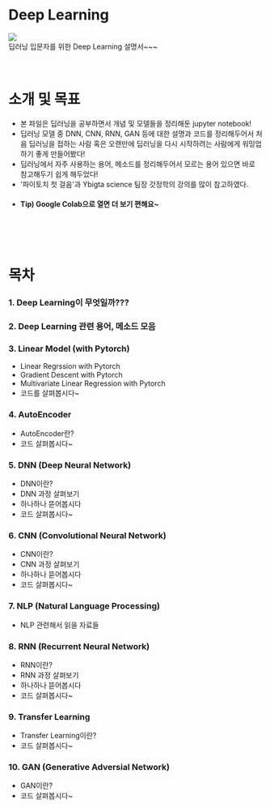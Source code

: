 # Deep Learning
![](http://www.weeklypost.kr/news/photo/201812/246_340_1622.png)  
딥러닝 입문자를 위한 Deep Learning 설명서~~~
<br>
<br>
<br>

# 소개 및 목표
- 본 파일은 딥러닝을 공부하면서 개념 및 모델들을 정리해둔 jupyter notebook!
- 딥러닝 모델 중 DNN, CNN, RNN, GAN 등에 대한 설명과 코드를 정리해두어서 처음 딥러닝을 접하는 사람 혹은 오랜만에 딥러닝을 다시 시작하려는 사람에게 워밍업하기 좋게 만들어봤다!
- 딥러닝에서 자주 사용하는 용어, 메소드를 정리해두어서 모르는 용어 있으면 바로 참고해두기 쉽게 해두었다!
- '파이토치 첫 걸음'과 Ybigta science 팀장 갓정학의 강의를 많이 참고하였다.
- #### Tip) Google Colab으로 열면 더 보기 편해요~</font>
<br>
<br>
<br>

# 목차

### 1. Deep Learning이 무엇일까???

### 2. Deep Learning 관련 용어, 메소드 모음

### 3. Linear Model (with Pytorch)
   - Linear Regrssion with Pytorch
   - Gradient Descent with Pytorch
   - Multivariate Linear Regression with Pytorch
   - 코드를 살펴봅시다~
    
### 4. AutoEncoder
   - AutoEncoder란?
   - 코드 살펴봅시다~

### 5. DNN (Deep Neural Network)
   - DNN이란?
   - DNN 과정 살펴보기
   - 하나하나 뜯어봅시다
   - 코드 살펴봅시다~
 
### 6. CNN (Convolutional Neural Network)
   - CNN이란?
   - CNN 과정 살펴보기
   - 하나하나 뜯어봅시다
   - 코드 살펴봅시다~
 
### 7. NLP (Natural Language Processing)
   - NLP 관련해서 읽을 자료들
  
### 8. RNN (Recurrent Neural Network)
   - RNN이란?
   - RNN 과정 살펴보기
   - 하나하나 뜯어봅시다
   - 코드 살펴봅시다~
 
### 9. Transfer Learning
   - Transfer Learning이란?
   - 코드 살펴봅시다~
 
### 10. GAN (Generative Adversial Network)
   - GAN이란?
   - 코드 살펴봅시다~

